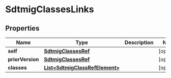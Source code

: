 

# SdtmigClassesLinks

## Properties

Name | Type | Description | Notes
------------ | ------------- | ------------- | -------------
**self** | [**SdtmigClassesRef**](SdtmigClassesRef.md) |  |  [optional]
**priorVersion** | [**SdtmigClassesRef**](SdtmigClassesRef.md) |  |  [optional]
**classes** | [**List&lt;SdtmigClassRefElement&gt;**](SdtmigClassRefElement.md) |  |  [optional]




